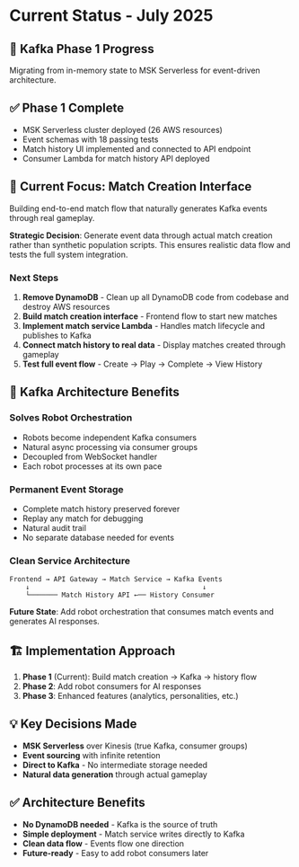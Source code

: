# Current Status - July 2025

## 🚀 **Kafka Phase 1 Progress**

Migrating from in-memory state to MSK Serverless for event-driven architecture.

## ✅ **Phase 1 Complete**

- MSK Serverless cluster deployed (26 AWS resources)
- Event schemas with 18 passing tests
- Match history UI implemented and connected to API endpoint
- Consumer Lambda for match history API deployed

## 🎯 **Current Focus: Match Creation Interface**

Building end-to-end match flow that naturally generates Kafka events through real gameplay.

**Strategic Decision**: Generate event data through actual match creation rather than synthetic population scripts. This ensures realistic data flow and tests the full system integration.

### **Next Steps**

1. **Remove DynamoDB** - Clean up all DynamoDB code from codebase and destroy AWS resources
2. **Build match creation interface** - Frontend flow to start new matches
3. **Implement match service Lambda** - Handles match lifecycle and publishes to Kafka
4. **Connect match history to real data** - Display matches created through gameplay
5. **Test full event flow** - Create → Play → Complete → View History

## 📐 **Kafka Architecture Benefits**

### **Solves Robot Orchestration**

- Robots become independent Kafka consumers
- Natural async processing via consumer groups
- Decoupled from WebSocket handler
- Each robot processes at its own pace

### **Permanent Event Storage**

- Complete match history preserved forever
- Replay any match for debugging
- Natural audit trail
- No separate database needed for events

### **Clean Service Architecture**

```
Frontend → API Gateway → Match Service → Kafka Events
    ↓                                           ↓
    └─────── Match History API ←── History Consumer
```

**Future State**: Add robot orchestration that consumes match events and generates AI responses.

## 🏗️ **Implementation Approach**

1. **Phase 1** (Current): Build match creation → Kafka → history flow
2. **Phase 2**: Add robot consumers for AI responses
3. **Phase 3**: Enhanced features (analytics, personalities, etc.)

## 💡 **Key Decisions Made**

- **MSK Serverless** over Kinesis (true Kafka, consumer groups)
- **Event sourcing** with infinite retention
- **Direct to Kafka** - No intermediate storage needed
- **Natural data generation** through actual gameplay

## ✅ **Architecture Benefits**

- **No DynamoDB needed** - Kafka is the source of truth
- **Simple deployment** - Match service writes directly to Kafka
- **Clean data flow** - Events flow one direction
- **Future-ready** - Easy to add robot consumers later
